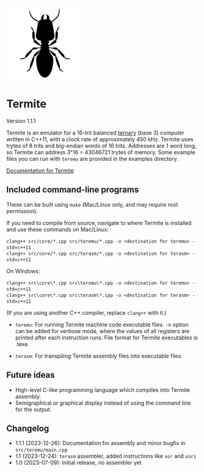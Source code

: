 ![Termite icon](./icon.png)
# Termite
Version 1.1.1

Termite is an emulator for a 16-trit balanced [ternary](https://en.wikipedia.org/wiki/Ternary_numeral_system) (base 3) computer written in C++11, with a clock rate of approximately 450 kHz. Termite uses trytes of 8 trits and big-endian words of 16 trits. Addresses are 1 word long, so Termite can address 3^16 = 43046721 trytes of memory. Some example files you can run with `teremu` are provided in the examples directory.

[Documentation for Termite](documentation.md)

## Included command-line programs
These can be built using `make` (Mac/Linux only, and may require root permission).

If you need to compile from source, navigate to where Termite is installed and use these commands on Mac/Linux:
```
clang++ src/core/*.cpp src/teremu/*.cpp -o <destination for teremu> -std=c++11
clang++ src/core/*.cpp src/terasm/*.cpp -o <destination for terasm> -std=c++11
```
On Windows:
```
clang++ src\core\*.cpp src\teremu\*.cpp -o <destination for teremu> -std=c++11
clang++ src\core\*.cpp src\terasm\*.cpp -o <destination for terasm> -std=c++11
```

(If you are using another C++ compiler, replace `clang++` with it.)


* `teremu`: For running Termite machine code executable files. -v option can be added for verbose mode, where the values of all registers are printed after each instruction runs. File format for Termite executables is .texe.

* `terasm`: For transpiling Termite assembly files into executable files. 

## Future ideas
* High-level C-like programming language which compiles into Termite assembly.
* Semigraphical or graphical display instead of using the command line for the output.

## Changelog
* 1.1.1 (2023-12-26): Documentation for assembly and minor bugfix in `src/teremu/main.cpp`
* 1.1 (2023-12-24): `terasm` assembler, added instructions like `xor` and `xori`
* 1.0 (2023-07-09): Initial release, no assembler yet